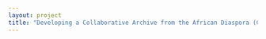 ```yaml
--- 
layout: project 
title: "Developing a Collaborative Archive from the African Diaspora (CAAD)" 
---
```



